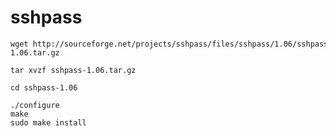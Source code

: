 <!---
markmeta_author: wongoo
markmeta_date: 2019-07-17
markmeta_title: sshpass
markmeta_categories: app
markmeta_tags: sshpass
-->

# sshpass 

```
wget http://sourceforge.net/projects/sshpass/files/sshpass/1.06/sshpass-1.06.tar.gz 

tar xvzf sshpass-1.06.tar.gz

cd sshpass-1.06

./configure
make
sudo make install
```
